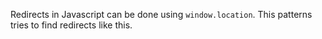 Redirects in Javascript can be done using `window.location`. This patterns tries to find redirects like this.